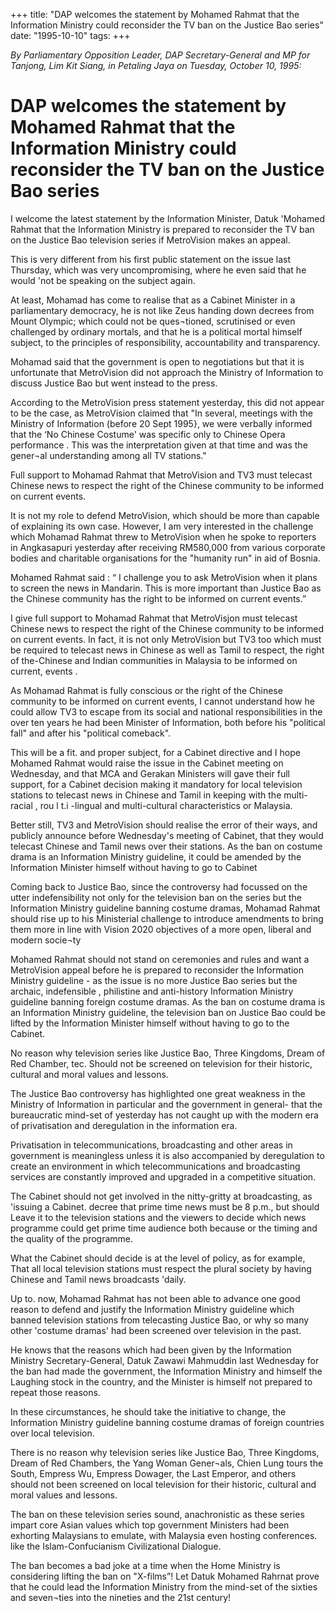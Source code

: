 +++ 
title: "DAP welcomes the statement by Mohamed Rahmat that the Information Ministry could reconsider the TV ban on the Justice Bao series"
date: "1995-10-10"
tags:
+++

_By Parliamentary Opposition Leader, DAP Secretary-General and MP for Tanjong, Lim Kit Siang, in Petaling Jaya on Tuesday, October 10, 1995:_

# DAP welcomes the statement by Mohamed Rahmat that the Information Ministry could reconsider the TV ban on the Justice Bao series

I welcome the  latest statement by the Information Minister, Datuk 'Mohamed Rahmat that the Information Ministry is prepared to reconsider the TV ban on the Justice Bao television series if MetroVision makes an appeal.</u>

This is very different from his first public statement on the issue last Thursday, which was very uncompromising, where he even said that he would 'not be speaking on the subject again.

At least, Mohamad has come to realise that as a Cabinet Minister in a parliamentary democracy, he is not like Zeus handing down decrees from Mount Olympic; which could not be ques¬tioned, scrutinised or even challenged by ordinary mortals, and that he is a political mortal himself subject, to the principles of responsibility, accountability and transparency.

Mohamad said that the government is open to negotiations but that it is unfortunate that MetroVision did not approach the Ministry of Information to discuss Justice Bao but went instead to the press.

According to the MetroVision press statement yesterday, this did not appear to be the case, as MetroVision claimed that "In several, meetings with the Ministry of Information (before 20 Sept 1995}, we were verbally informed that the ‘No Chinese Costume' was specific only to Chinese Opera performance . This was the interpretation given at that time and was the gener¬al understanding among all TV stations."

Full support to Mohamad Rahmat that MetroVision and TV3 must telecast Chinese news to respect the right of the Chinese community to be informed on current events.

It is not my role to defend MetroVision, which should be more than capable of explaining its own case. However, I am very interested in the challenge which Mohamad Rahmat threw to MetroVision when he spoke to reporters in Angkasapuri yesterday after receiving RM580,000 from various corporate bodies and charitable organisations for the "humanity run" in aid of Bosnia.

Mohamed Rahmat said : “ I challenge you to ask MetroVision when it plans to screen the news in Mandarin. This is more important than Justice Bao as the Chinese community has the right to be informed on current events.”

I give full support to Mohamad Rahmat that MetroVisjon must telecast Chinese news to respect the right of the Chinese community to be informed on current events. In fact, it is not only MetroVision but TV3 too which must be required to telecast news in Chinese as well as Tamil to respect, the right of the-Chinese and Indian communities in Malaysia to be informed on current, events .

As Mohamad Rahmat is fully conscious or the right of the Chinese community to be informed on current events, I cannot understand how he could allow TV3 to escape from its social and national responsibilities in the over ten years he had been Minister of Information, both before his "political fall" and after his "political comeback".

This will be a fit. and proper subject, for a Cabinet directive and I hope Mohamed Rahmat would raise the issue in the Cabinet meeting on Wednesday, and that MCA and Gerakan Ministers will gave their full support, for a Cabinet decision making it mandatory for local television stations to telecast news in Chinese and Tamil in keeping with the multi-racial , rou l t.i -lingual and multi-cultural characteristics or Malaysia.

Better still, TV3 and MetroVision should realise the error of their ways, and publicly announce before Wednesday's meeting of Cabinet, that  they would telecast Chinese and Tamil news over their stations.
As the ban on costume drama is an Information Ministry guideline, it could be amended by the Information Minister himself without having to go to Cabinet

Coming back to Justice Bao, since the controversy had focussed on the utter indefensibility not only for the television ban on the series but the Information Ministry guideline banning costume dramas, Mohamad Rahmat should rise up to his Ministerial challenge to introduce amendments to bring them more in line with Vision 2020 objectives of a more open, liberal and modern socie¬ty

Mohamed Rahmat should not stand on ceremonies and rules and want a MetroVision appeal before he is prepared to reconsider the Information Ministry guideline - as the issue is no more Justice Bao series but the archaic, indefensible , philistine and anti-history Information Ministry guideline banning foreign costume dramas.
As the ban on costume drama is an Information Ministry guideline, the television ban on Justice Bao could be lifted by the Information Minister himself without having to go to the Cabinet.

No reason why television series like Justice Bao, Three Kingdoms, Dream of Red Chamber, tec. Should not be screened on television for their historic, cultural and moral values and lessons.

The Justice Bao controversy has highlighted one great weakness in the Ministry of Information in particular and the government in general- that the bureaucratic mind-set of yesterday has not caught up with the modern era of privatisation and deregulation in the information era.

Privatisation in telecommunications, broadcasting and other areas in government is meaningless unless it is also accompanied by deregulation to create an environment in which telecommunications and broadcasting services are constantly improved and upgraded in a competitive situation.

The Cabinet should not get involved in the nitty-gritty at broadcasting, as 'issuing a Cabinet. decree that prime time news must be 8 p.m., but should Leave it to the television stations and the viewers to decide which news programme could get prime time audience both because or the timing and the quality of the programme.

What the Cabinet should decide is at the level of policy, as for example, That all local television stations must respect the plural society by having Chinese and Tamil news broadcasts 'daily.

Up to. now, Mohamad Rahmat has not been able to advance one good reason to defend and justify the Information Ministry guideline which banned television stations from telecasting Justice Bao, or why so many other 'costume dramas' had been screened over television in the past.

He knows that the reasons which had been given by the Information Ministry Secretary-General, Datuk Zawawi Mahmuddin last Wednesday for the ban had made the government, the Information Ministry and himself the Laughing stock in the country, and the Minister is himself not prepared to repeat those reasons.

In these circumstances, he should take the initiative to change, the Information Ministry guideline banning costume dramas of foreign countries over local television.

There is no reason why television series like Justice Bao, Three Kingdoms, Dream of Red Chambers, the Yang Woman Gener¬als, Chien Lung tours the South, Empress Wu, Empress Dowager, the Last Emperor, and others should not been screened on local television for their historic, cultural and moral values and lessons.

The ban on these television series sound, anachronistic as these series impart core Asian values which top government Ministers had been exhorting Malaysians to emulate, with Malaysia even hosting conferences. like the Islam-Confucianism Civilizational Dialogue.

The ban becomes a bad joke at a time when the Home Ministry is considering lifting the ban on "X-films”!
Let Datuk Mohamed Rahrnat prove that he could lead the Information Ministry from the mind-set of the sixties and seven¬ties into the nineties and the 21st century!
 
